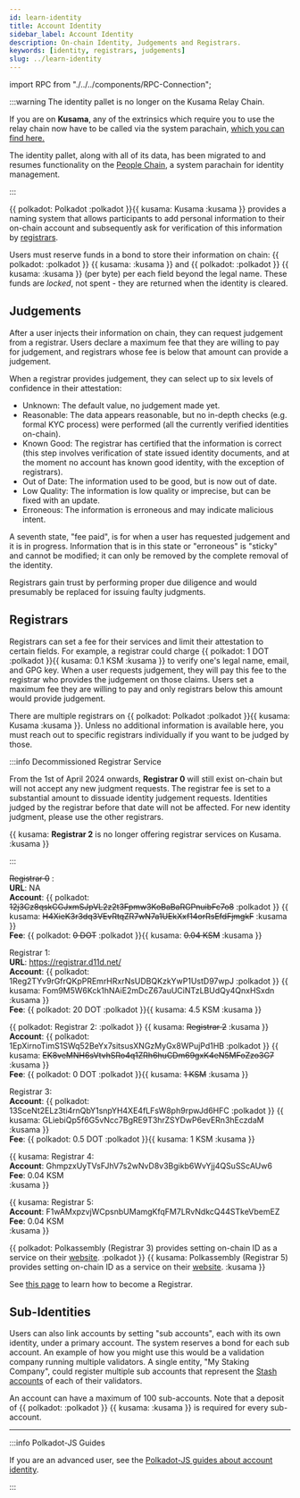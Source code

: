 ```yaml
---
id: learn-identity
title: Account Identity
sidebar_label: Account Identity
description: On-chain Identity, Judgements and Registrars.
keywords: [identity, registrars, judgements]
slug: ../learn-identity
---
```


import RPC from "./../../components/RPC-Connection";

:::warning The identity pallet is no longer on the Kusama Relay Chain.

If you are on **Kusama**, any of the extrinsics which require you to use the relay chain now have to
be called via the system parachain,
[which you can find here.](https://polkadot.js.org/apps/?rpc=wss://kusama-people-rpc.polkadot.io)

The identity pallet, along with all of its data, has been migrated to and resumes functionality on
the [People Chain](../general/glossary.md#people-chain), a system parachain for identity management.

:::

{{ polkadot: Polkadot :polkadot }}{{ kusama: Kusama :kusama }} provides a naming system that allows
participants to add personal information to their on-chain account and subsequently ask for
verification of this information by [registrars](#registrars).

Users must reserve funds in a bond to store their information on chain:
{{ polkadot: <RPC network="polkadotpeople" path="consts.identity.basicDeposit" defaultValue={2001700000} filter="humanReadable"/> :polkadot }}
{{ kusama: <RPC network="kusamapeople" path="consts.identity.basicDeposit" defaultValue={6672333321} filter="humanReadable"/> :kusama }}
and
{{ polkadot: <RPC network="polkadotpeople" path="consts.identity.byteDeposit" defaultValue={100000} filter="humanReadable"/> :polkadot }}
{{ kusama: <RPC network="kusamapeople" path="consts.identity.byteDeposit" defaultValue={333333} filter="humanReadable"/> :kusama }}
(per byte) per each field beyond the legal name. These funds are _locked_, not spent - they are
returned when the identity is cleared.

## Judgements

After a user injects their information on chain, they can request judgement from a registrar. Users
declare a maximum fee that they are willing to pay for judgement, and registrars whose fee is below
that amount can provide a judgement.

When a registrar provides judgement, they can select up to six levels of confidence in their
attestation:

- Unknown: The default value, no judgement made yet.
- Reasonable: The data appears reasonable, but no in-depth checks (e.g. formal KYC process) were
  performed (all the currently verified identities on-chain).
- Known Good: The registrar has certified that the information is correct (this step involves
  verification of state issued identity documents, and at the moment no account has known good
  identity, with the exception of registrars).
- Out of Date: The information used to be good, but is now out of date.
- Low Quality: The information is low quality or imprecise, but can be fixed with an update.
- Erroneous: The information is erroneous and may indicate malicious intent.

A seventh state, "fee paid", is for when a user has requested judgement and it is in progress.
Information that is in this state or "erroneous" is "sticky" and cannot be modified; it can only be
removed by the complete removal of the identity.

Registrars gain trust by performing proper due diligence and would presumably be replaced for
issuing faulty judgments.

## Registrars

Registrars can set a fee for their services and limit their attestation to certain fields. For
example, a registrar could charge {{ polkadot: 1 DOT :polkadot }}{{ kusama: 0.1 KSM :kusama }} to
verify one's legal name, email, and GPG key. When a user requests judgement, they will pay this fee
to the registrar who provides the judgement on those claims. Users set a maximum fee they are
willing to pay and only registrars below this amount would provide judgement.

There are multiple registrars on {{ polkadot: Polkadot :polkadot }}{{ kusama: Kusama :kusama }}.
Unless no additional information is available here, you must reach out to specific registrars
individually if you want to be judged by those.

:::info Decommissioned Registrar Service

From the 1st of April 2024 onwards, **Registrar 0** will still exist on-chain but will not accept
any new judgment requests. The registrar fee is set to a substantial amount to dissuade identity
judgement requests. Identities judged by the registrar before that date will not be affected. For
new identity judgment, please use the other registrars.

{{ kusama: **Registrar 2** is no longer offering registrar services on Kusama. :kusama }}

:::

~~Registrar 0~~ : <br /> **URL**: NA <br /> **Account**:
{{ polkadot: ~~12j3Cz8qskCGJxmSJpVL2z2t3Fpmw3KoBaBaRGPnuibFc7o8~~ :polkadot }}
{{ kusama: ~~H4XieK3r3dq3VEvRtqZR7wN7a1UEkXxf14orRsEfdFjmgkF~~ :kusama }} <br /> **Fee**:
{{ polkadot: ~~0 DOT~~ :polkadot }}{{ kusama:  ~~0.04 KSM~~ :kusama }} <br />

Registrar 1: <br /> **URL**: https://registrar.d11d.net/ <br /> **Account**:
{{ polkadot: 1Reg2TYv9rGfrQKpPREmrHRxrNsUDBQKzkYwP1UstD97wpJ :polkadot }}
{{ kusama: Fom9M5W6Kck1hNAiE2mDcZ67auUCiNTzLBUdQy4QnxHSxdn :kusama }} <br /> **Fee**:
{{ polkadot: 20 DOT :polkadot }}{{ kusama: 4.5 KSM :kusama }} <br />

{{ polkadot: Registrar 2: :polkadot }} {{ kusama: ~~Registrar 2~~ :kusama }} <br /> **Account**:
{{ polkadot: 1EpXirnoTimS1SWq52BeYx7sitsusXNGzMyGx8WPujPd1HB :polkadot }}
{{ kusama: ~~EK8veMNH6sVtvhSRo4q1ZRh6huCDm69gxK4eN5MFoZzo3G7~~  :kusama }} <br /> **Fee**:
{{ polkadot: 0 DOT :polkadot }}{{ kusama: ~~1 KSM~~ :kusama }} <br />

Registrar 3: <br /> **Account**:
{{ polkadot: 13SceNt2ELz3ti4rnQbY1snpYH4XE4fLFsW8ph9rpwJd6HFC :polkadot }}
{{ kusama: GLiebiQp5f6G5vNcc7BgRE9T3hrZSYDwP6evERn3hEczdaM :kusama }} <br /> **Fee**:
{{ polkadot: 0.5 DOT :polkadot }}{{ kusama: 1 KSM :kusama }} <br />

{{ kusama: Registrar 4: <br /> **Account**: GhmpzxUyTVsFJhV7s2wNvD8v3Bgikb6WvYjj4QSuSScAUw6 <br /> **Fee**: 0.04 KSM <br /> :kusama }}

{{ kusama: Registrar 5: <br /> **Account**: F1wAMxpzvjWCpsnbUMamgKfqFM7LRvNdkcQ44STkeVbemEZ <br /> **Fee**: 0.04 KSM <br /> :kusama }}

{{ polkadot: Polkassembly (Registrar 3) provides setting on-chain ID as a service on their [website](https://polkadot.polkassembly.io/). :polkadot }}
{{ kusama: Polkassembly (Registrar 5) provides setting on-chain ID as a service on their [website](https://kusama.polkassembly.io/). :kusama }}

See [this page](./learn-guides-identity.md#registrars) to learn how to become a Registrar.

## Sub-Identities

Users can also link accounts by setting "sub accounts", each with its own identity, under a primary
account. The system reserves a bond for each sub account. An example of how you might use this would
be a validation company running multiple validators. A single entity, "My Staking Company", could
register multiple sub accounts that represent the [Stash accounts](learn-cryptography.md) of each of
their validators.

An account can have a maximum of 100 sub-accounts. Note that a deposit of
{{ polkadot: <RPC network="polkadot" path="consts.identity.subAccountDeposit" defaultValue={200530000000} filter="humanReadable"/> :polkadot }}
{{ kusama: <RPC network="kusama-people" path="consts.identity.subAccountDeposit" defaultValue={6666000000} filter="humanReadable"/> :kusama }}
is required for every sub-account.

---

:::info Polkadot-JS Guides

If you are an advanced user, see the
[Polkadot-JS guides about account identity](./learn-guides-identity.md).

:::
